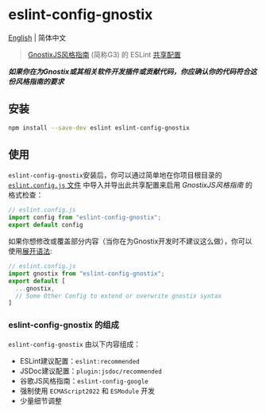 # eslint-config-gnostix

[English](./README.MD) | 简体中文

> [GnostixJS风格指南](https://dev.gnostix.app/styleguide/jsguide.html) (简称G3) 的 ESLint [共享配置](http://eslint.org/docs/developer-guide/shareable-configs.html)

***如果你在为Gnostix或其相关软件开发插件或贡献代码，你应确认你的代码符合这份风格指南的要求***

## 安装

```bash
npm install --save-dev eslint eslint-config-gnostix
```

## 使用

`eslint-config-gnostix`安装后，你可以通过简单地在你项目根目录的 [`eslint.config.js` 文件](https://eslint.org/docs/latest/use/configure/configuration-files-new) 中导入并导出此共享配置来启用 *GnostixJS风格指南* 的格式检查：

```js
// eslint.config.js
import config from "eslint-config-gnostix";
export default config
```

如果你想修改或覆盖部分内容（当你在为Gnostix开发时不建议这么做），你可以使用[展开语法](https://developer.mozilla.org/zh-CN/docs/Web/JavaScript/Reference/Operators/Spread_syntax):

```js
// eslint.config.js
import gnostix from "eslint-config-gnostix";
export default [
  ...gnostix,
  // Some Other Config to extend or overwrite gnostix syntax
]
```

### eslint-config-gnostix 的组成

`eslint-config-gnostix` 由以下内容组成：

+ ESLint建议配置：`eslint:recommended`
+ JSDoc建议配置：`plugin:jsdoc/recommended`
+ 谷歌JS风格指南：`eslint-config-google`
+ 强制使用 `ECMAScript2022` 和 `ESModule` 开发
+ 少量细节调整
